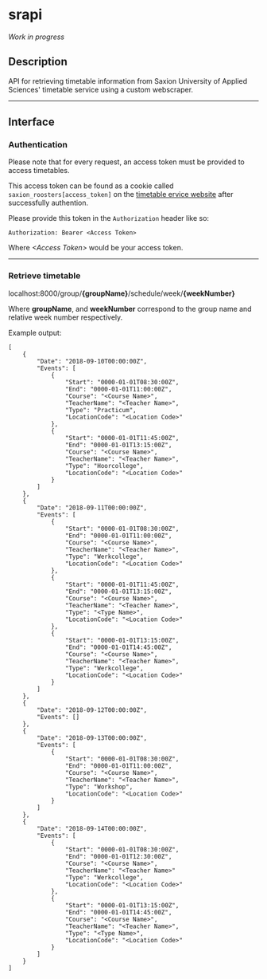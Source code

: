 # srapi
_Work in progress_
## Description
API for retrieving timetable information from Saxion University of Applied Sciences' timetable service using a custom webscraper.

---
## Interface
### Authentication
Please note that for every request, an access token must be provided to access timetables.

This access token can be found as a cookie called `saxion_roosters[access_token]` on the [timetable ervice website](https://roosters.saxion.nl) after successfully authention.

Please provide this token in the `Authorization` header like so:
```
Authorization: Bearer <Access Token>
```
Where _\<Access Token\>_ would be your access token.

---

### Retrieve timetable
localhost:8000/group/**{groupName}**/schedule/week/**{weekNumber}**

Where **groupName**, and **weekNumber** correspond to the group name and relative week number respectively.

Example output:
```
[
	{
 		"Date": "2018-09-10T00:00:00Z",
		"Events": [
			{
				"Start": "0000-01-01T08:30:00Z",
				"End": "0000-01-01T11:00:00Z",
				"Course": "<Course Name>",
				"TeacherName": "<Teacher Name>",
				"Type": "Practicum",
				"LocationCode": "<Location Code>"
			},
			{
				"Start": "0000-01-01T11:45:00Z",
				"End": "0000-01-01T13:15:00Z",
				"Course": "<Course Name>",
				"TeacherName": "<Teacher Name>",
				"Type": "Hoorcollege",
				"LocationCode": "<Location Code>"
			}
		]
	},
	{
		"Date": "2018-09-11T00:00:00Z",
		"Events": [
			{
				"Start": "0000-01-01T08:30:00Z",
				"End": "0000-01-01T11:00:00Z",
				"Course": "<Course Name>",
				"TeacherName": "<Teacher Name>",
				"Type": "Werkcollege",
				"LocationCode": "<Location Code>"
			},
			{
				"Start": "0000-01-01T11:45:00Z",
				"End": "0000-01-01T13:15:00Z",
				"Course": "<Course Name>",
				"TeacherName": "<Teacher Name>",
				"Type": "<Type Name>",
				"LocationCode": "<Location Code>"
			},
			{
				"Start": "0000-01-01T13:15:00Z",
				"End": "0000-01-01T14:45:00Z",
				"Course": "<Course Name>",
				"TeacherName": "<Teacher Name>",
				"Type": "Werkcollege",
				"LocationCode": "<Location Code>"
			}
		]
	},
	{
		"Date": "2018-09-12T00:00:00Z",
		"Events": []
	},
	{
		"Date": "2018-09-13T00:00:00Z",
		"Events": [
			{
				"Start": "0000-01-01T08:30:00Z",
				"End": "0000-01-01T11:00:00Z",
				"Course": "<Course Name>",
				"TeacherName": "<Teacher Name>",
				"Type": "Workshop",
				"LocationCode": "<Location Code>"
			}
		]
	},
	{
		"Date": "2018-09-14T00:00:00Z",
		"Events": [
			{
				"Start": "0000-01-01T08:30:00Z",
				"End": "0000-01-01T12:30:00Z",
				"Course": "<Course Name>",
				"TeacherName": "<Teacher Name>"
				"Type": "Werkcollege",
				"LocationCode": "<Location Code>"
			},
			{
				"Start": "0000-01-01T13:15:00Z",
				"End": "0000-01-01T14:45:00Z",
				"Course": "<Course Name>",
				"TeacherName": "<Teacher Name>",
				"Type": "<Type Name>",
				"LocationCode": "<Location Code>"
			}
		]
	}
]
```
